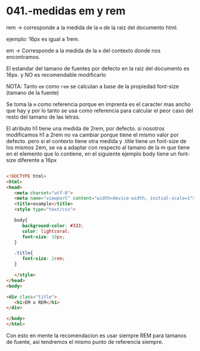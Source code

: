 041.-medidas em y rem
===

rem -> corresponde a la medida de la `m` de la raiz del documento html.

ejemplo: 16px es igual a 1rem.

em -> Corresponde a la medida de la `m` del contexto donde nos encontramos.

El estandar del tamano de fuentes por defecto en la raiz del documento es 16px.
y NO es recomendable modificarlo

NOTA: Tanto `em` como `rem` se calculan a base de la propiedad font-size (tamano de la fuente)

Se toma la `m` como referencia porque en imprenta es el caracter mas ancho que hay y por lo tanto se usa como referencia para calcular el peor caso del resto del tamano de las letras.


El atributo h1 tiene una medida de 2rem, por defecto. si nosotros modificamos h1 a 2rem no va cambiar porque tiene el mismo valor por defecto. pero si el contexto tiene otra medida y .title tiene un font-size de los mismos 2em, se va a adaptar con respecto al tamano de la m que tiene en el elemento que lo contiene, en el siguiente ejemplo body tiene un font-size diferente a 16px
```html

<!DOCTYPE html>
<html>
<head>
   <meta charset="utf-8">
   <meta name="viewport" content="width=device-width, initial-scale=1">
   <title>example</title>
   <style type="text/css">

   body{
      background-color: #333;
      color: lightcoral;
      font-size: 10px;
   }

   .title{
      font-size: 2rem;
   }

   </style>
</head>
<body>

<div class="title">
   <h1>EM o REM</h1>
</div>

</body>
</html>
```

Con esto en mente la recomendacion es usar siempre REM para tamanos de fuente, asi tendremos el mismo punto de referencia siempre.